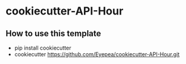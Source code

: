 cookiecutter-API-Hour
=====================
How to use this template
------------------------

 - pip install cookiecutter
 - cookiecutter https://github.com/Eyepea/cookiecutter-API-Hour.git

